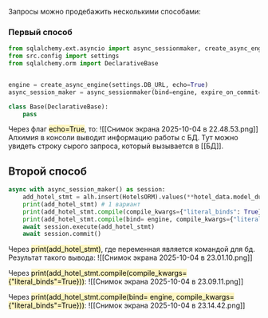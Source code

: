 Запросы можно продебажить несколькими способами:
### Первый способ
```python
from sqlalchemy.ext.asyncio import async_sessionmaker, create_async_engine
from src.config import settings
from sqlalchemy.orm import DeclarativeBase


engine = create_async_engine(settings.DB_URL, echo=True)
async_session_maker = async_sessionmaker(bind=engine, expire_on_commit=False)

class Base(DeclarativeBase):
	pass
```
Через флаг <mark style="background: #FFF3A3A6;">echo=True</mark>, то:
![[Снимок экрана 2025-10-04 в 22.48.53.png]]
Алхимия в консоли выводит информацию работы с БД. Тут можно увидеть строку сырого запроса, который вызывается в [[БД]].
## Второй способ
```python
async with async_session_maker() as session:
	add_hotel_stmt = alh.insert(HotelsORM).values(**hotel_data.model_dump())
	print(add_hotel_stmt) # 1 вариант
	print(add_hotel_stmt.compile(compile_kwargs={"literal_binds": True})) # 2
	print(add_hotel_stmt.compile(bind= engine, compile_kwargs={"literal_binds"=True})) # 3
	await session.execute(add_hotel_stmt)
	await session.commit()
```
Через <mark style="background: #FFF3A3A6;">print(add_hotel_stmt)</mark>, где переменная является командой для бд.
Результат такого вывода:
![[Снимок экрана 2025-10-04 в 23.01.10.png]]

Через <mark style="background: #FFF3A3A6;">print(add_hotel_stmt.compile(compile_kwargs={"literal_binds"=True}))</mark>:
![[Снимок экрана 2025-10-04 в 23.09.11.png]]

Через <mark style="background: #FFF3A3A6;">print(add_hotel_stmt.compile(bind= engine, compile_kwargs={"literal_binds"=True}))</mark>:
![[Снимок экрана 2025-10-04 в 23.14.42.png]]